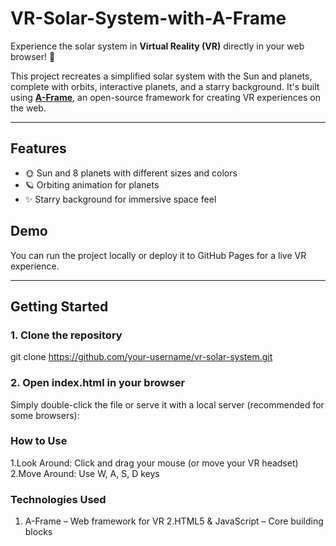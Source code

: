 # VR-Solar-System-with-A-Frame

Experience the solar system in **Virtual Reality (VR)** directly in your web browser! 🌌  

This project recreates a simplified solar system with the Sun and planets, complete with orbits, interactive planets, and a starry background. It's built using **[A-Frame](https://aframe.io/)**, an open-source framework for creating VR experiences on the web.

---

## Features

- 🌞 Sun and 8 planets with different sizes and colors  
- 🪐 Orbiting animation for planets  
- ✨ Starry background for immersive space feel  

## Demo

You can run the project locally or deploy it to GitHub Pages for a live VR experience.

---

## Getting Started

### 1. Clone the repository

git clone https://github.com/your-username/vr-solar-system.git

### 2. Open index.html in your browser

Simply double-click the file or serve it with a local server (recommended for some browsers): 

### How to Use
1.Look Around: Click and drag your mouse (or move your VR headset)
2.Move Around: Use W, A, S, D keys


### Technologies Used
1. A-Frame
 – Web framework for VR
2.HTML5 & JavaScript – Core building blocks
